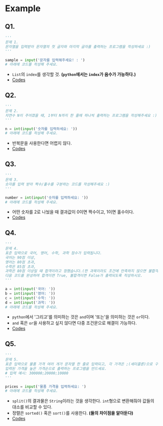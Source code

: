 # Example

## Q1.

```python
'''
문제 1.
문자열을 입력받아 문자열의 첫 글자와 마지막 글자를 출력하는 프로그램을 작성하세요 :)
'''

sample = input('문자를 입력해주세요! : ')
# 아래에 코드를 작성해 주세요.
```

* `List`의 `index`를 생각할 것. **(`python`에서는 `index`가 음수가 가능하다.)**
* [Codes](./q1.py)

## Q2.

```python
'''
문제 2.
자연수 N이 주어졌을 때, 1부터 N까지 한 줄에 하나씩 출력하는 프로그램을 작성해주세요 :)
'''

n = int(input('숫자를 입력하세요: '))
# 아래에 코드를 작성해 주세요.
```

* 반복문을 사용한다면 어렵지 않다.
* [Codes](./q2.py)

## Q3.

```python
'''
문제 3.
숫자를 입력 받아 짝수/홀수를 구분하는 코드를 작성해주세요 :)
'''

number = int(input('숫자를 입력하세요: '))
# 아래에 코드를 작성해 주세요.
```

* 어떤 숫자를 2로 나눴을 때 결과값이 0이면 짝수이고, 1이면 홀수이다.
* [Codes](./q3.py)

## Q4.

```python
'''
문제 4.
표준 입력으로 국어, 영어, 수학, 과학 점수가 입력됩니다.
국어는 90점 이상,
영어는 80점 초과,
수학은 85점 초과, 
과학은 80점 이상일 때 합격이라고 정했습니다.(한 과목이라도 조건에 만족하지 않으면 불합격)
다음 코드를 완성하여 합격이면 True, 불합격이면 False가 출력되도록 작성하시오. 
'''

a = int(input('국어: '))
b = int(input('영어: '))
c = int(input('수학: '))
d = int(input('과학: '))
# 아래에 코드를 작성해 주세요.
```

* `python`에서 '그리고'를 의미하는 것은 `and`이며 '또는'을 의미하는 것은 `or`이다.
* `and` 혹은 `or`을 사용하고 싶지 않다면 다중 조건문으로 해결이 가능하다.
* [Codes](./q4.py)

## Q5.

```python
'''
문제 5.
표준 입력으로 물품 가격 여러 개가 문자열 한 줄로 입력되고, 각 가격은 ;(세미콜론)으로 구분되어 있습니다.
입력된 가격을 높은 가격순으로 출력하는 프로그램을 만드세요.
# 입력 예시: 300000;20000;10000
'''

prices = input('물품 가격을 입력하세요: ')
# 아래에 코드를 작성해 주세요.
```

* `split()`의 결과물은 `String`이라는 것을 생각한다. `int`형으로 변환해줘야 값들의 대소를 비교할 수 있다.
* 정렬은 `sorted()` 혹은 `sort()`를 사용한다. **(둘의 차이점을 알아둔다)**
* [Codes](./q5.py)